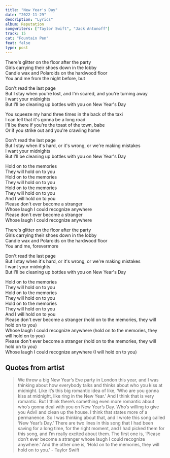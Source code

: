 ```yaml
---
title: "New Year's Day"
date: "2022-11-29"
description: "Lyrics"
album: Reputation
songwriters: ["Taylor Swift", "Jack Antonoff"]
track: 15
cat: "Fountain Pen"
feat: false
type: post
---
```


<p className="verse-one">
There's glitter on the floor after the party  <br />
Girls carrying their shoes down in the lobby <br />
Candle wax and Polaroids on the hardwood floor <br />
You and me from the night before, but <br />
</p>
<p className="chorus">
Don't read the last page <br />
But I stay when you're lost, and I'm scared, and you're turning away <br />
I want your midnights <br />
But I'll be cleaning up bottles with you on New Year's Day <br />
</p>
<p className="verse-two">
You squeeze my hand three times in the back of the taxi <br />
I can tell that it's gonna be a long road <br />
I'll be there if you're the toast of the town, babe <br />
Or if you strike out and you're crawling home <br />
</p>
<p className="chorus">
Don't read the last page <br />
But I stay when it's hard, or it's wrong, or we're making mistakes <br />
I want your midnights <br />
But I'll be cleaning up bottles with you on New Year's Day <br />
</p>
<p className="Bridge">
Hold on to the memories <br />
They will hold on to you <br />
Hold on to the memories <br />
They will hold on to you <br />
Hold on to the memories <br />
They will hold on to you <br />
And I will hold on to you <br />
Please don't ever become a stranger <br />
Whose laugh I could recognize anywhere <br />
Please don't ever become a stranger <br />
Whose laugh I could recognize anywhere <br />
</p>
<p className="verse-three">
There's glitter on the floor after the party <br />
Girls carrying their shoes down in the lobby <br />
Candle wax and Polaroids on the hardwood floor <br />
You and me, forevermore <br />
</p>
<p className='chorus'>
Don't read the last page <br />
But I stay when it's hard, or it's wrong, or we're making mistakes <br />
I want your midnights <br />
But I'll be cleaning up bottles with you on New Year's Day <br />
</p>
<p className="outro">
Hold on to the memories <br />
They will hold on to you <br />
Hold on to the memories <br />
They will hold on to you <br />
Hold on to the memories <br />
They will hold on to you <br />
And I will hold on to you <br />
Please don't ever become a stranger (hold on to the memories, they will hold on to you) <br />
Whose laugh I could recognize anywhere (hold on to the memories, they will hold on to you) <br />
Please don't ever become a stranger (hold on to the memories, they will hold on to you) <br />
Whose laugh I could recognize anywhere (I will hold on to you) <br />
</p>

## Quotes from artist

<blockquote>
We threw a big New Year’s Eve party in London this year, and I was thinking about how everybody talks and thinks about who you kiss at midnight. Like it’s this big romantic idea of like, ‘Who are you gonna kiss at midnight, like ring in the New Year.’ And I think that is very romantic. But I think there’s something even more romantic about who’s gonna deal with you on New Year’s Day. Who’s willing to give you Advil and clean up the house. I think that states more of a permanence. So I was thinking about that, and I wrote this song called ‘New Year’s Day.’ There are two lines in this song that I had been saving for a long time, for the right moment, and I had picked them for this song, and I’m really excited about them. The first one is, ‘Please don’t ever become a stranger whose laugh I could recognize anywhere.’ And the other one is, ‘Hold on to the memories, they will hold on to you.’ - Taylor Swift
</blockquote>
